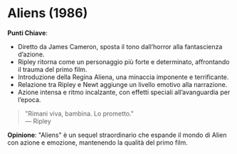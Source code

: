 # Aliens (1986)

 **Punti Chiave**: 
  - Diretto da James Cameron, sposta il tono dall’horror alla fantascienza d’azione.
  - Ripley ritorna come un personaggio più forte e determinato, affrontando il trauma del primo film.
  - Introduzione della Regina Aliena, una minaccia imponente e terrificante.
  - Relazione tra Ripley e Newt aggiunge un livello emotivo alla narrazione.
  - Azione intensa e ritmo incalzante, con effetti speciali all’avanguardia per l’epoca.

> "Rimani viva, bambina. Lo prometto."  
> — Ripley

**Opinione**: "Aliens" è un sequel straordinario che espande il mondo di Alien con azione e emozione, mantenendo la qualità del primo film.
